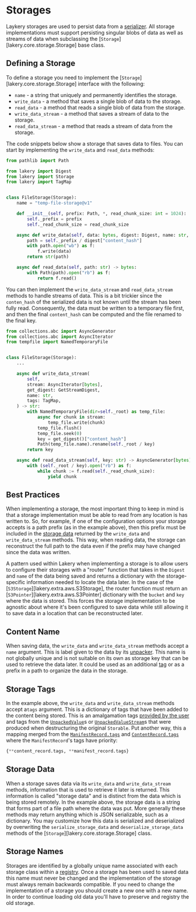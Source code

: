 # Storages

Laykery storages are used to persist data from a [serializer](./serializers.md). All
storage implementations must support persisting singular blobs of data as well as
streams of data when subclassing the [`Storage`][lakery.core.storage.Storage] base
class.

## Defining a Storage

To define a storage you need to implement the [`Storage`][lakery.core.storage.Storage]
interface with the following:

-   `name` - a string that uniquely and permanently identifies the storage.
-   `write_data` - a method that saves a single blob of data to the storage.
-   `read_data` - a method that reads a single blob of data from the storage.
-   `write_data_stream` - a method that saves a stream of data to the storage.
-   `read_data_stream` - a method that reads a stream of data from the storage.

The code snippets below show a storage that saves data to files. You can start by
implementing the `write_data` and `read_data` methods:

```python
from pathlib import Path

from lakery import Digest
from lakery import Storage
from lakery import TagMap


class FileStorage(Storage):
    name = "temp-file-storage@v1"

    def __init__(self, prefix: Path, *, read_chunk_size: int = 1024):
        self._prefix = prefix
        self._read_chunk_size = read_chunk_size

    async def write_data(self, data: bytes, digest: Digest, name: str, tags: TagMap) -> str:
        path = self._prefix / digest["content_hash"]
        with path.open("wb") as f:
            f.write(data)
        return str(path)

    async def read_data(self, path: str) -> bytes:
        with Path(path).open("rb") as f:
            return f.read()
```

You can then implement the `write_data_stream` and `read_data_stream` methods to handle
streams of data. This is a bit trickier since the `conten_hash` of the serialized data
is not known until the stream has been fully read. Consequently, the data must be
written to a temporary file first, and then the final `content_hash` can be computed and
the file renamed to the final key.

```python
from collections.abc import AsyncGenerator
from collections.abc import AsyncIterator
from tempfile import NamedTemporaryFile


class FileStorage(Storage):
    ...

    async def write_data_stream(
        self,
        stream: AsyncIterator[bytes],
        get_digest: GetStreamDigest,
        name: str,
        tags: TagMap,
    ) -> str:
        with NamedTemporaryFile(dir=self._root) as temp_file:
            async for chunk in stream:
                temp_file.write(chunk)
            temp_file.flush()
            temp_file.seek(0)
            key = get_digest()["content_hash"]
            Path(temp_file.name).rename(self._root / key)
        return key

    async def read_data_stream(self, key: str) -> AsyncGenerator[bytes]:
        with (self._root / key).open("rb") as f:
            while chunk := f.read(self._read_chunk_size):
                yield chunk
```

## Best Practices

When implementing a storage, the most important thing to keep in mind is that a storage
implementation must be able to read from any location is has written to. So, for
example, if one of the configuration options your storage accepts is a path prefix (as
in the example above), then this prefix must be included in the
[storage data](#storage-data) returned by the `write_data` and `write_data_stream`
methods. This way, when reading data, the storage can reconstruct the full path to the
data even if the prefix may have changed since the data was written.

A pattern used within Lakery when implementing a storage is to allow users to configure
their storages with a "router" function that takes in the `Digest` and `name` of the
data being saved and returns a dictionary with the storage-specific information needed
to locate the data later. In the case of the [`S3Storage`][lakery.extra.aws.S3Storage],
the router function must return an [`S3Pointer`][lakery.extra.aws.S3Pointer] dictionary
with the `bucket` and `key` where the data is stored. This forces the storage
implementation to be agnostic about where it's been configured to save data while still
allowing it to save data in a location that can be reconstructed later.

## Content Name

When saving data, the `write_data` and `write_data_stream` methods accept a `name`
argument. This is label given to the data by its [unpacker](./unpackers.md). This name
is not globally unique and is not suitable on its own as storage key that can be used to
retrieve the data later. It could be used as an additional [tag](#storage-tags) or as a
prefix in a path to organize the data in the storage.

## Storage Tags

In the example above, the `write_data` and `write_data_stream` methods accept a`tags`
argument. This is a dictionary of tags that have been added to the content being stored.
This is an amalgamation tags [provided by the user](../usage.md#adding-tags) and tags
from the [`UnpackedValue`](./unpackers.md#unpacked-values)s or
[`UnpackedValueStream`](./unpackers.md#unpacked-streams)s that were produced when
destructuring the original `Storable`. Put another way, this a mapping merged from the
[`ManifestRecord.tags`](./database.md#manifest-records) and
[`ContentRecord.tags`](./database.md#content-records) where the `ManifestRecord`'s tags
have priority:

```python
{**content_record.tags, **manifest_record.tags}
```

## Storage Data

When a storage saves data via its `write_data` and `write_data_stream` methods,
information that is used to retrieve it later is returned. This information is called
"storage data" and is distinct from the data which is being stored remotely. In the
example above, the storage data is a string that forms part of a file path where the
data was put. More generally these methods may return anything which is JSON
serializable, such as a dictionary. You may customize how this data is serialized and
deserialized by overwriting the `serialize_storage_data` and `deserialize_storage_data`
methods of the [`Storage`][lakery.core.storage.Storage] class.

## Storage Names

Storages are identified by a globally unique name associated with each storage class
within a [registry](./registry.md#adding-storages). Once a storage has been used to
saved data this name must never be changed and the implementation of the storage must
always remain backwards compatible. If you need to change the implementation of a
storage you should create a new one with a new name. In order to continue loading old
data you'll have to preserve and registry the old storage.
